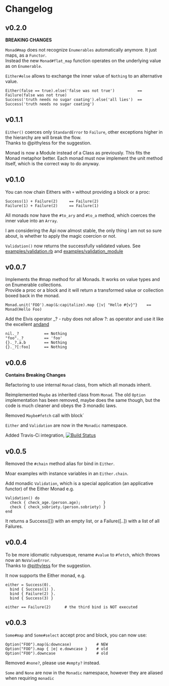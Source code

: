# Changelog

## v0.2.0
**BREAKING CHANGES**

`Monad#map` does not recognize `Enumerables` automatically anymore. It just maps, as a `Functor`.  
Instead the new `Monad#flat_map` function operates on the underlying value as on `Enumerable`.

`Either#else` allows to exchange the inner value of  `Nothing` to an alternative value.

    Either(false == true).else('false was not true')          == Failure(false was not true)
    Success('truth needs no sugar coating').else('all lies')  == Success('truth needs no sugar coating')


## v0.1.1

`Either()` coerces only `StandardError` to `Failure`, other exceptions higher in the hierarchy are will break the flow.  
Thanks to @pithyless for the suggestion. 

Monad is now a Module instead of a Class as previously. This fits the Monad metaphor better. Each monad must now implement the unit method itself, which is the correct way to do anyway.


## v0.1.0

You can now chain Eithers with `+` without providing a block or a proc:

    Success(1) + Failure(2)     == Failure(2)
    Failure(1) + Failure(2)     == Failure(1)

All monads now have the `#to_ary` and `#to_a` method, which coerces the inner value into an `Array`.

I am considering the Api now almost stable, the only thing I am not so sure about, 
is whether to apply the magic coercion or not.

`Validation()` now returns the successfully validated values.
See [examples/validation.rb](https://github.com/pzol/monadic/blob/master/examples/validation.rb)
and [examples/validation_module](https://github.com/pzol/monadic/blob/master/examples/validation_module.rb)


## v0.0.7 

Implements the #map method for all Monads. It works on value types and on Enumerable collections.  
Provide a proc or a block and it will return a transformed value or collection boxed back in the monad.

    Monad.unit('FOO').map(&:capitalize).map {|v| "Hello #{v}"}    == Monad(Hello Foo)

Add the Elvis operator _? - ruby does not allow ?: as operator and use it like the excellent [andand](https://github.com/raganwald/andand)

    nil._?           == Nothing
    "foo"._?         == 'foo'
    {}._?.a.b        == Nothing
    {}._?[:foo]      == Nothing

## v0.0.6
**Contains Breaking Changes**

Refactoring to use internal `Monad` class, from which all monads inherit.

Reimplemented `Maybe` as inherited class from `Monad`. The old `Option` implementation has been removed, maybe does the same though, but the code is much cleaner and obeys the 3 monadic laws.

Removed `Maybe#fetch` call with block`

`Either` and `Validation` are now in the `Monadic` namespace.

Added Travis-Ci integration, [![Build Status](https://secure.travis-ci.org/pzol/monadic.png?branch=master)](http://travis-ci.org/pzol/monadic)


## v0.0.5 

Removed the `#chain` method alias for bind in `Either`.

Moar examples with instance variables in an `Either.chain`.

Add monadic `Validation`, which is a special application (an applicative functor) of the Either Monad e.g.

    Validation() do
      check { check_age.(person.age);          }
      check { check_sobriety.(person.sobriety) }
    end

It returns a Success([]) with an empty list, or a Failure([..]) with a list of all Failures.

## v0.0.4

To be more idiomatic rubyuesque, rename `#value` to `#fetch`, which throws now an `NoValueError`.  
Thanks to [@pithyless](https://twitter.com/#!/pithyless) for the suggestion.

It now supports the Either monad, e.g.

    either = Success(0).
      bind { Success(1) }.
      bind { Failure(2) }.
      bind { Success(3) }

    either == Failure(2)      # the third bind is NOT executed  

## v0.0.3

`Some#map` and `Some#select` accept proc and block, you can now use:

    Option("FOO").map(&:downcase)           # NEW
    Option("FOO").map { |e| e.downcase }    # old
    Option("FOO").downcase                  # old

Removed `#none?`, please use `#empty?` instead.

`Some` and `None` are now in the `Monadic` namespace, however they are aliased when requiring `monadic`
